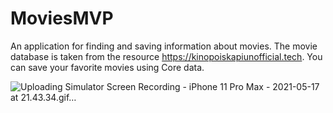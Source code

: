 # MoviesMVP
An application for finding and saving information about movies. The movie database is taken from the resource https://kinopoiskapiunofficial.tech. You can save your favorite movies using Core data.

![Uploading Simulator Screen Recording - iPhone 11 Pro Max - 2021-05-17 at 21.43.34.gif…]()
